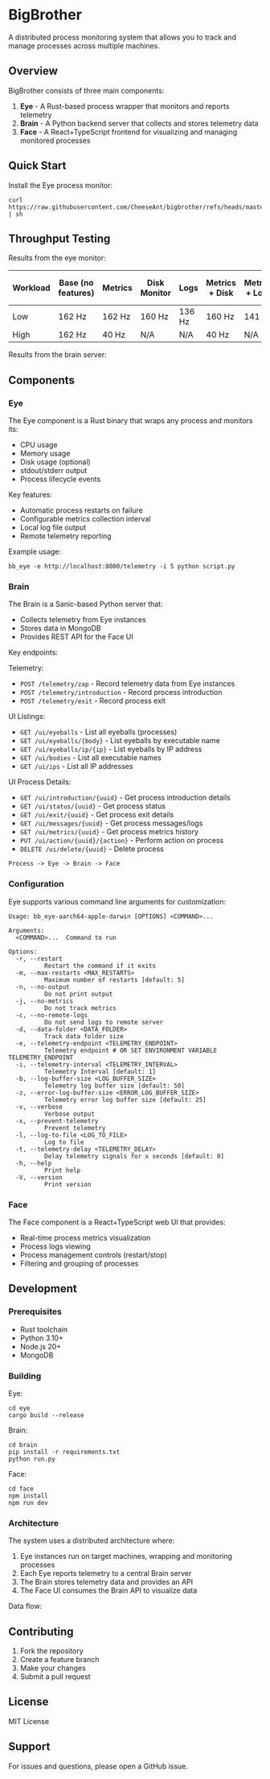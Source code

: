 # BigBrother

A distributed process monitoring system that allows you to track and manage processes across multiple machines.

## Overview

BigBrother consists of three main components:

1. **Eye** - A Rust-based process wrapper that monitors and reports telemetry
2. **Brain** - A Python backend server that collects and stores telemetry data
3. **Face** - A React+TypeScript frontend for visualizing and managing monitored processes

## Quick Start

Install the Eye process monitor:

```
curl https://raw.githubusercontent.com/CheeseAnt/bigbrother/refs/heads/master/eye/get_latest_release.sh | sh
```

## Throughput Testing
Results from the eye monitor:

| Workload | Base (no features) | Metrics | Disk Monitor | Logs | Metrics + Disk | Metrics + Logs | Metrics + Disk + Logs |
|----------|-------------------|---------|--------------|------|----------------|----------------|---------------------|
| Low      | 162 Hz      | 162 Hz | 160 Hz | 136 Hz | 160 Hz | 141 Hz | 138 Hz |
| High     | 162 Hz      | 40 Hz  | N/A         | N/A        | 40 Hz   | N/A          | N/A               |

Results from the brain server:


## Components

### Eye

The Eye component is a Rust binary that wraps any process and monitors its:

- CPU usage
- Memory usage
- Disk usage (optional)
- stdout/stderr output
- Process lifecycle events

Key features:
- Automatic process restarts on failure
- Configurable metrics collection interval
- Local log file output
- Remote telemetry reporting

Example usage:

```
bb_eye -e http://localhost:8000/telemetry -i 5 python script.py
```

### Brain

The Brain is a Sanic-based Python server that:

- Collects telemetry from Eye instances
- Stores data in MongoDB
- Provides REST API for the Face UI

Key endpoints:

Telemetry:
- `POST /telemetry/zap` - Record telemetry data from Eye instances
- `POST /telemetry/introduction` - Record process introduction
- `POST /telemetry/exit` - Record process exit

UI Listings:
- `GET /ui/eyeballs` - List all eyeballs (processes)
- `GET /ui/eyeballs/{body}` - List eyeballs by executable name
- `GET /ui/eyeballs/ip/{ip}` - List eyeballs by IP address
- `GET /ui/bodies` - List all executable names
- `GET /ui/ips` - List all IP addresses

UI Process Details:
- `GET /ui/introduction/{uuid}` - Get process introduction details
- `GET /ui/status/{uuid}` - Get process status
- `GET /ui/exit/{uuid}` - Get process exit details
- `GET /ui/messages/{uuid}` - Get process messages/logs
- `GET /ui/metrics/{uuid}` - Get process metrics history
- `PUT /ui/action/{uuid}/{action}` - Perform action on process
- `DELETE /ui/delete/{uuid}` - Delete process


```
Process -> Eye -> Brain -> Face
```

### Configuration

Eye supports various command line arguments for customization:

```
Usage: bb_eye-aarch64-apple-darwin [OPTIONS] <COMMAND>...

Arguments:
  <COMMAND>...  Command to run

Options:
  -r, --restart
          Restart the command if it exits
  -m, --max-restarts <MAX_RESTARTS>
          Maximum number of restarts [default: 5]
  -n, --no-output
          Do not print output
  -j, --no-metrics
          Do not track metrics
  -c, --no-remote-logs
          Do not send logs to remote server
  -d, --data-folder <DATA_FOLDER>
          Track data folder size
  -e, --telemetry-endpoint <TELEMETRY_ENDPOINT>
          Telemetry endpoint # OR SET ENVIRONMENT VARIABLE TELEMETRY_ENDPOINT
  -i, --telemetry-interval <TELEMETRY_INTERVAL>
          Telemetry Interval [default: 1]
  -b, --log-buffer-size <LOG_BUFFER_SIZE>
          Telemetry log buffer size [default: 50]
  -z, --error-log-buffer-size <ERROR_LOG_BUFFER_SIZE>
          Telemetry error log buffer size [default: 25]
  -v, --verbose
          Verbose output
  -x, --prevent-telemetry
          Prevent telemetry
  -l, --log-to-file <LOG_TO_FILE>
          Log to file
  -t, --telemetry-delay <TELEMETRY_DELAY>
          Delay telemetry signals for x seconds [default: 0]
  -h, --help
          Print help
  -V, --version
          Print version
```

### Face

The Face component is a React+TypeScript web UI that provides:

- Real-time process metrics visualization
- Process logs viewing
- Process management controls (restart/stop)
- Filtering and grouping of processes

## Development

### Prerequisites

- Rust toolchain
- Python 3.10+
- Node.js 20+
- MongoDB

### Building

Eye:
```
cd eye
cargo build --release
```

Brain:
```
cd brain
pip install -r requirements.txt
python run.py
```

Face:
```
cd face
npm install
npm run dev
```

### Architecture

The system uses a distributed architecture where:

1. Eye instances run on target machines, wrapping and monitoring processes
2. Each Eye reports telemetry to a central Brain server
3. The Brain stores telemetry data and provides an API
4. The Face UI consumes the Brain API to visualize data

Data flow:

## Contributing

1. Fork the repository
2. Create a feature branch
3. Make your changes
4. Submit a pull request

## License

MIT License

## Support

For issues and questions, please open a GitHub issue.
